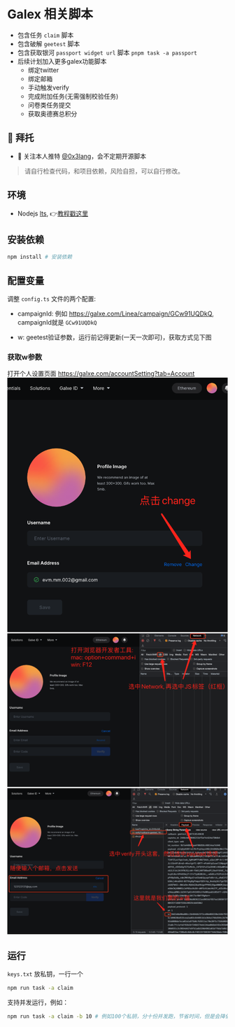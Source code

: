 # Galex 相关脚本

- 包含任务 `claim` 脚本
- 包含破解 `geetest` 脚本
- 包含获取银河 `passport widget url` 脚本 `pnpm task -a passport`
- 后续计划加入更多galex功能脚本
  - 绑定twitter
  - 绑定邮箱
  - 手动触发verify
  - 完成附加任务(无需强制校验任务)
  - 问卷类任务提交
  - 获取奥德赛总积分

## 🤲 拜托

- 🥹 关注本人推特 [@0x3lang](https://twitter.com/0x3lang)，会不定期开源脚本 

> 请自行检查代码，和项目依赖，风险自担，可以自行修改。

## 环境

- Nodejs [lts](https://nodejs.org/en/download), 👉[教程戳这里](https://www.liaoxuefeng.com/wiki/1022910821149312/1023025597810528)

## 安装依赖

```bash
npm install # 安装依赖
```

## 配置变量

调整 `config.ts` 文件的两个配置:

- campaignId: 例如 https://galxe.com/Linea/campaign/GCw91UQDkQ, campaignId就是 `GCw91UQDkQ`

- w: geetest验证参数，运行前记得更新(一天一次即可)，获取方式见下图

### 获取w参数

打开个人设置页面 https://galxe.com/accountSetting?tab=Account
![geetest_1](./public/galex_w_1.png)
![geetest_2](./public/galex_w_2.png)
![geetest_3](./public/galex_w_3.png)

## 运行

`keys.txt` 放私钥，一行一个

```bash
npm run task -a claim 
```

支持并发运行，例如：

```bash
npm run task -a claim -b 10 # 例如100个私钥，分十份并发跑，节省时间，但是会降低容错
```
